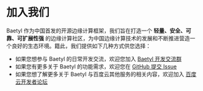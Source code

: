 # 加入我们

Baetyl 作为中国首发的开源边缘计算框架，我们旨在打造一个 **轻量、安全、可靠、可扩展性强** 的边缘计算社区，为中国边缘计算技术的发展和不断推进营造一个良好的生态环境。籍此，我们提供如下几种方式供您选择：

- 如果您想参与 Baetyl 的日常开发交流，欢迎您加入 [Baetyl 开发交流群](https://baetyl.bj.bcebos.com/Wechat/Wechat-Baetyl.png)
- 如果您有更多关于 Baetyl 的功能需求，欢迎您在 [GitHub 提交 Issue](https://github.com/baetyl/baetyl/issues)
- 如果您想了解更多关于 Baetyl 与百度云其他服务的相关内容，欢迎加入 [百度云开发者论坛](https://cloud.baidu.com/forum/bce)